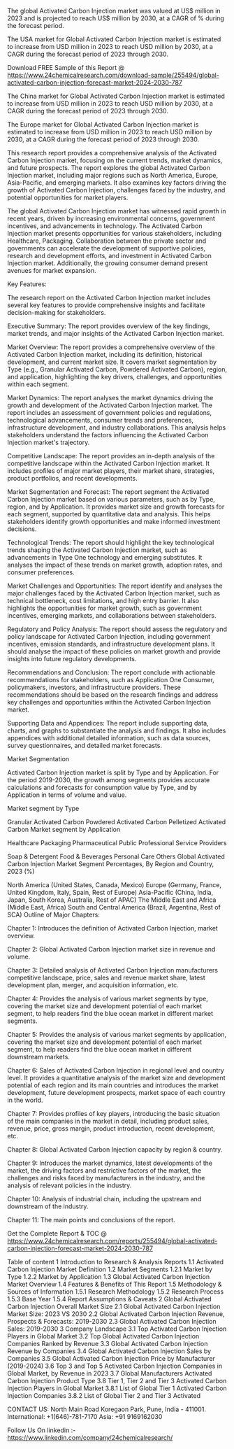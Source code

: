The global Activated Carbon Injection market was valued at US$ million in 2023 and is projected to reach US$ million by 2030, at a CAGR of % during the forecast period.

The USA market for Global Activated Carbon Injection market is estimated to increase from USD million in 2023 to reach USD million by 2030, at a CAGR during the forecast period of 2023 through 2030.

Download FREE Sample of this Report @ https://www.24chemicalresearch.com/download-sample/255494/global-activated-carbon-injection-forecast-market-2024-2030-787

The China market for Global Activated Carbon Injection market is estimated to increase from USD million in 2023 to reach USD million by 2030, at a CAGR during the forecast period of 2023 through 2030.

The Europe market for Global Activated Carbon Injection market is estimated to increase from USD million in 2023 to reach USD million by 2030, at a CAGR during the forecast period of 2023 through 2030.

This research report provides a comprehensive analysis of the Activated Carbon Injection market, focusing on the current trends, market dynamics, and future prospects. The report explores the global Activated Carbon Injection market, including major regions such as North America, Europe, Asia-Pacific, and emerging markets. It also examines key factors driving the growth of Activated Carbon Injection, challenges faced by the industry, and potential opportunities for market players.

The global Activated Carbon Injection market has witnessed rapid growth in recent years, driven by increasing environmental concerns, government incentives, and advancements in technology. The Activated Carbon Injection market presents opportunities for various stakeholders, including Healthcare, Packaging. Collaboration between the private sector and governments can accelerate the development of supportive policies, research and development efforts, and investment in Activated Carbon Injection market. Additionally, the growing consumer demand present avenues for market expansion.

Key Features:

The research report on the Activated Carbon Injection market includes several key features to provide comprehensive insights and facilitate decision-making for stakeholders.

Executive Summary: The report provides overview of the key findings, market trends, and major insights of the Activated Carbon Injection market.

Market Overview: The report provides a comprehensive overview of the Activated Carbon Injection market, including its definition, historical development, and current market size. It covers market segmentation by Type (e.g., Granular Activated Carbon, Powdered Activated Carbon), region, and application, highlighting the key drivers, challenges, and opportunities within each segment.

Market Dynamics: The report analyses the market dynamics driving the growth and development of the Activated Carbon Injection market. The report includes an assessment of government policies and regulations, technological advancements, consumer trends and preferences, infrastructure development, and industry collaborations. This analysis helps stakeholders understand the factors influencing the Activated Carbon Injection market's trajectory.

Competitive Landscape: The report provides an in-depth analysis of the competitive landscape within the Activated Carbon Injection market. It includes profiles of major market players, their market share, strategies, product portfolios, and recent developments.

Market Segmentation and Forecast: The report segment the Activated Carbon Injection market based on various parameters, such as by Type, region, and by Application. It provides market size and growth forecasts for each segment, supported by quantitative data and analysis. This helps stakeholders identify growth opportunities and make informed investment decisions.

Technological Trends: The report should highlight the key technological trends shaping the Activated Carbon Injection market, such as advancements in Type One technology and emerging substitutes. It analyses the impact of these trends on market growth, adoption rates, and consumer preferences.

Market Challenges and Opportunities: The report identify and analyses the major challenges faced by the Activated Carbon Injection market, such as technical bottleneck, cost limitations, and high entry barrier. It also highlights the opportunities for market growth, such as government incentives, emerging markets, and collaborations between stakeholders.

Regulatory and Policy Analysis: The report should assess the regulatory and policy landscape for Activated Carbon Injection, including government incentives, emission standards, and infrastructure development plans. It should analyse the impact of these policies on market growth and provide insights into future regulatory developments.

Recommendations and Conclusion: The report conclude with actionable recommendations for stakeholders, such as Application One Consumer, policymakers, investors, and infrastructure providers. These recommendations should be based on the research findings and address key challenges and opportunities within the Activated Carbon Injection market.

Supporting Data and Appendices: The report include supporting data, charts, and graphs to substantiate the analysis and findings. It also includes appendices with additional detailed information, such as data sources, survey questionnaires, and detailed market forecasts.

Market Segmentation

Activated Carbon Injection market is split by Type and by Application. For the period 2019-2030, the growth among segments provides accurate calculations and forecasts for consumption value by Type, and by Application in terms of volume and value.

Market segment by Type

Granular Activated Carbon
Powdered Activated Carbon
Pelletized Activated Carbon
Market segment by Application

Healthcare
Packaging
Pharmaceutical
Public Professional Service Providers

Soap & Detergent
Food & Beverages
Personal Care
Others
Global Activated Carbon Injection Market Segment Percentages, By Region and Country, 2023 (%)

North America (United States, Canada, Mexico)
Europe (Germany, France, United Kingdom, Italy, Spain, Rest of Europe)
Asia-Pacific (China, India, Japan, South Korea, Australia, Rest of APAC)
The Middle East and Africa (Middle East, Africa)
South and Central America (Brazil, Argentina, Rest of SCA)
Outline of Major Chapters:

Chapter 1: Introduces the definition of Activated Carbon Injection, market overview.

Chapter 2: Global Activated Carbon Injection market size in revenue and volume.

Chapter 3: Detailed analysis of Activated Carbon Injection manufacturers competitive landscape, price, sales and revenue market share, latest development plan, merger, and acquisition information, etc.

Chapter 4: Provides the analysis of various market segments by type, covering the market size and development potential of each market segment, to help readers find the blue ocean market in different market segments.

Chapter 5: Provides the analysis of various market segments by application, covering the market size and development potential of each market segment, to help readers find the blue ocean market in different downstream markets.

Chapter 6: Sales of Activated Carbon Injection in regional level and country level. It provides a quantitative analysis of the market size and development potential of each region and its main countries and introduces the market development, future development prospects, market space of each country in the world.

Chapter 7: Provides profiles of key players, introducing the basic situation of the main companies in the market in detail, including product sales, revenue, price, gross margin, product introduction, recent development, etc.

Chapter 8: Global Activated Carbon Injection capacity by region & country.

Chapter 9: Introduces the market dynamics, latest developments of the market, the driving factors and restrictive factors of the market, the challenges and risks faced by manufacturers in the industry, and the analysis of relevant policies in the industry.

Chapter 10: Analysis of industrial chain, including the upstream and downstream of the industry.

Chapter 11: The main points and conclusions of the report.

Get the Complete Report & TOC @ https://www.24chemicalresearch.com/reports/255494/global-activated-carbon-injection-forecast-market-2024-2030-787

Table of content
1 Introduction to Research & Analysis Reports
1.1 Activated Carbon Injection Market Definition
1.2 Market Segments
1.2.1 Market by Type
1.2.2 Market by Application
1.3 Global Activated Carbon Injection Market Overview
1.4 Features & Benefits of This Report
1.5 Methodology & Sources of Information
1.5.1 Research Methodology
1.5.2 Research Process
1.5.3 Base Year
1.5.4 Report Assumptions & Caveats
2 Global Activated Carbon Injection Overall Market Size
2.1 Global Activated Carbon Injection Market Size: 2023 VS 2030
2.2 Global Activated Carbon Injection Revenue, Prospects & Forecasts: 2019-2030
2.3 Global Activated Carbon Injection Sales: 2019-2030
3 Company Landscape
3.1 Top Activated Carbon Injection Players in Global Market
3.2 Top Global Activated Carbon Injection Companies Ranked by Revenue
3.3 Global Activated Carbon Injection Revenue by Companies
3.4 Global Activated Carbon Injection Sales by Companies
3.5 Global Activated Carbon Injection Price by Manufacturer (2019-2024)
3.6 Top 3 and Top 5 Activated Carbon Injection Companies in Global Market, by Revenue in 2023
3.7 Global Manufacturers Activated Carbon Injection Product Type
3.8 Tier 1, Tier 2 and Tier 3 Activated Carbon Injection Players in Global Market
3.8.1 List of Global Tier 1 Activated Carbon Injection Companies
3.8.2 List of Global Tier 2 and Tier 3 Activated

CONTACT US:
North Main Road Koregaon Park, Pune, India - 411001.
International: +1(646)-781-7170
Asia: +91 9169162030

Follow Us On linkedin :- https://www.linkedin.com/company/24chemicalresearch/
